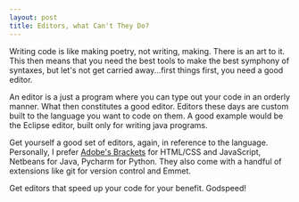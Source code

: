 ```yaml
---
layout: post
title: Editors, what Can't They Do?
---
```


Writing code is like making poetry, not writing, making. There is an art to it. This then means that you need the best tools to make the best symphony of syntaxes, but let's not get carried away...first things first, you need a good editor.

An editor is a just a program where you can type out your code in an orderly manner. What then constitutes a good editor. Editors these days are custom built to the language you want to code on them. A good example would be the Eclipse editor, built only for writing java programs.

Get yourself a good set of editors, again, in reference to the language. Personally, I prefer [Adobe's Brackets](http://brackets.io/) for HTML/CSS and JavaScript, Netbeans for Java, Pycharm for Python. They also come with a handful of extensions like git for version control and Emmet.

Get editors that speed up your code for your benefit. Godspeed!
